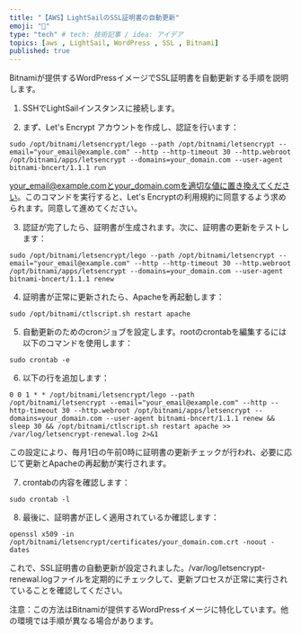 ```yaml
---
title: "【AWS】LightSailのSSL証明書の自動更新"
emoji: "🍖"
type: "tech" # tech: 技術記事 / idea: アイデア
topics: [aws , LightSail, WordPress , SSL , Bitnami]
published: true
---
```


Bitnamiが提供するWordPressイメージでSSL証明書を自動更新する手順を説明します。

1. SSHでLightSailインスタンスに接続します。

2. まず、Let's Encrypt アカウントを作成し、認証を行います：

```
sudo /opt/bitnami/letsencrypt/lego --path /opt/bitnami/letsencrypt --email="your_email@example.com" --http --http-timeout 30 --http.webroot /opt/bitnami/apps/letsencrypt --domains=your_domain.com --user-agent bitnami-bncert/1.1.1 run
```

your_email@example.comとyour_domain.comを適切な値に置き換えてください。このコマンドを実行すると、Let's Encryptの利用規約に同意するよう求められます。同意して進めてください。

3. 認証が完了したら、証明書が生成されます。次に、証明書の更新をテストします：

```
sudo /opt/bitnami/letsencrypt/lego --path /opt/bitnami/letsencrypt --email="your_email@example.com" --http --http-timeout 30 --http.webroot /opt/bitnami/apps/letsencrypt --domains=your_domain.com --user-agent bitnami-bncert/1.1.1 renew
```

4. 証明書が正常に更新されたら、Apacheを再起動します：

```
sudo /opt/bitnami/ctlscript.sh restart apache
```

5. 自動更新のためのcronジョブを設定します。rootのcrontabを編集するには以下のコマンドを使用します：

```
sudo crontab -e
```

6. 以下の行を追加します：

```
0 0 1 * * /opt/bitnami/letsencrypt/lego --path /opt/bitnami/letsencrypt --email="your_email@example.com" --http --http-timeout 30 --http.webroot /opt/bitnami/apps/letsencrypt --domains=your_domain.com --user-agent bitnami-bncert/1.1.1 renew && sleep 30 && /opt/bitnami/ctlscript.sh restart apache >> /var/log/letsencrypt-renewal.log 2>&1
```

この設定により、毎月1日の午前0時に証明書の更新チェックが行われ、必要に応じて更新とApacheの再起動が実行されます。

7. crontabの内容を確認します：

```
sudo crontab -l
```

8. 最後に、証明書が正しく適用されているか確認します：

```
openssl x509 -in /opt/bitnami/letsencrypt/certificates/your_domain.com.crt -noout -dates
```

これで、SSL証明書の自動更新が設定されました。/var/log/letsencrypt-renewal.logファイルを定期的にチェックして、更新プロセスが正常に実行されていることを確認してください。

注意：この方法はBitnamiが提供するWordPressイメージに特化しています。他の環境では手順が異なる場合があります。